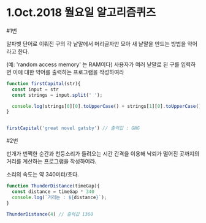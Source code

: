 # 1.Oct.2018 월요일 알고리즘퀴즈

#1번

알파벳 단어로 이뤄진 구의 각 낱말에서 머리글자만 모아 새 낱말을 만드는 방법을 약어라고 한다. 

(예: 'random access memory' 는 RAM이다) 사용자가 여러 낱말로 된 구를 입력하면 이에 대한 약어를 출력하는 프로그램을 작성하여라

```js
function firstCapital(str){
  const input = str
  const strings = input.split(' ');

  console.log(strings[0][0].toUpperCase() + strings[1][0].toUpperCase() + strings[2][0].toUpperCase());
}


firstCapital('great novel gatsby') // 출력값 : GNG
```

#2번

번개가 번쩍한 순간과 천둥소리가 들려오는 시간 간격을 이용해 낙뢰가 떨어진 곳까지의 거리를 계산하는 프로그램을 작성하여라.

소리의 속도는 약 340미터/초다.

```js
function ThunderDistance(timeGap){
  const distance = timeGap * 340
  console.log(`거리는 : ${distance}`);
}

ThunderDistance(4) // 출력값 1360
```

